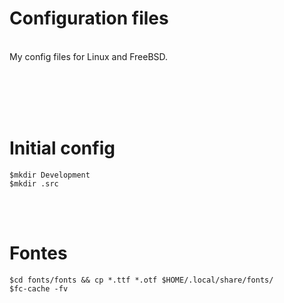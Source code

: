 # Configuration files

<br>
My config files for Linux and FreeBSD.

<br><br><br><br>

# Initial config
```
$mkdir Development
$mkdir .src
```

<br><br>

# Fontes
```
$cd fonts/fonts && cp *.ttf *.otf $HOME/.local/share/fonts/
$fc-cache -fv
```
